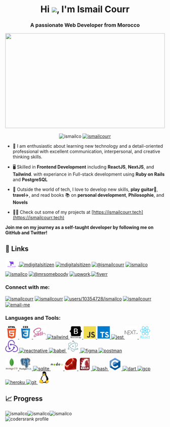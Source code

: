 

<h1 align="center">Hi <img src="https://media.giphy.com/media/hvRJCLFzcasrR4ia7z/giphy.gif" width="5%">, I'm Ismail Courr</h1>
<h3 align="center">A passionate Web Developer from Morocco</h3>
<img src="https://media.licdn.com/dms/image/D4E16AQF5bZ8Yl6b88w/profile-displaybackgroundimage-shrink_350_1400/0/1674573398663?e=1683763200&v=beta&t=QZ_PWUurMD39REB4_ZVY6Qfy9j1R9agHMvU837Oy6Fw" width="100%" height="300px">
<p align="center"> <img src="https://komarev.com/ghpvc/?username=ismailco&label=Profile%20views&color=0e75b6&style=flat" alt="ismailco" /> <a href="https://twitter.com/ismailcourr" target="blank"><img src="https://img.shields.io/twitter/follow/ismailcourr?logo=twitter&style=flat" alt="ismailcourr" /></a> </p>

<!-- 👨‍💻 I am ismail courr, a **Web Developer** (**Front End/Full Stack**). -->

<!-- <img align="right" src="https://media.giphy.com/media/u2pmTWUi0MXjyrMaVj/giphy.gif" alt="image" width="300px"> -->

- 🌱 I am enthusiastic about learning new technology and a detail-oriented professional with excellent communication, interpersonal, and creative thinking skills.

- 🖥️ Skilled in **Frontend Development** including **ReactJS**, **NextJS**, and **Tailwind**. with experiance in Full-stack development using **Ruby on Rails** and **PostgreSQL**
 
- 👀 Outside the world of tech, I love to develop new skills, **play guitar**🎸, **travel**✈️, and read books 📚 on **personal development**, **Philosophie**, and **Novels**

- 👨‍💻 Check out some of my projects at [https://ismailcourr.tech](https://ismailcourr.tech)

**Join me on my journey as a self-taught developer by following me on GitHub and Twitter!**

## 🔗 Links

<p>
  <a href="https://ismailcourr.tech" target="_blank" rel="noreferrer"> <img src="https://github.com/Ismailco/Portfolio/blob/dev/img/Icons/fav.png" alt="freelancer" align="center" width="40" height="40"/> </a>
  <a href="https://codepen.io/mdigitalsitizen" target="blank"><img align="center" src="https://raw.githubusercontent.com/rahuldkjain/github-profile-readme-generator/master/src/images/icons/Social/codepen.svg" alt="mdigitalsitizen" height="30" width="40" /></a>
  <a href="https://dev.to/mdigitalsitizen" target="blank"><img align="center" src="https://raw.githubusercontent.com/rahuldkjain/github-profile-readme-generator/master/src/images/icons/Social/devto.svg" alt="mdigitalsitizen" height="30" width="40" /></a>
   <a href="https://medium.com/@ismailcourr" target="blank"><img align="center" src="https://raw.githubusercontent.com/rahuldkjain/github-profile-readme-generator/master/src/images/icons/Social/medium.svg" alt="@ismailcourr" height="30" width="40" /></a>
  <a href="https://www.hackerrank.com/ismailco" target="blank"><img align="center" src="https://raw.githubusercontent.com/rahuldkjain/github-profile-readme-generator/master/src/images/icons/Social/hackerrank.svg" alt="ismailco" height="30" width="40" /></a>
  <a href="https://www.leetcode.com/ismailco" target="blank"><img align="center" src="https://raw.githubusercontent.com/rahuldkjain/github-profile-readme-generator/master/src/images/icons/Social/leet-code.svg" alt="ismailco" height="30" width="40" /></a>
  <a href="https://www.hackerearth.com/@ismailco96" target="blank"><img align="center" src="https://raw.githubusercontent.com/rahuldkjain/github-profile-readme-generator/master/src/images/icons/Social/hackerearth.svg" alt="@mrsomeboody" height="30" width="40" /></a>
  <a href="https://www.upwork.com/freelancers/~0133846cddd0a53bd4" target="_blank" rel="noreferrer"> <img src="https://www.vectorlogo.zone/logos/upwork/upwork-icon.svg" alt="upwork" align="center" width="40" height="40"/> </a>
  <a href="https://www.fiverr.com/mdigitalnomad" target="_blank" rel="noreferrer"> <img src="https://www.vectorlogo.zone/logos/fiverr/fiverr-icon.svg" alt="fiverr" align="center" width="40" height="40"/> </a>
 </p>

<h3 align="left">Connect with me:</h3>
<p align="left">
  <a href="https://twitter.com/ismailcourr" target="blank"><img align="center" src="https://raw.githubusercontent.com/rahuldkjain/github-profile-readme-generator/master/src/images/icons/Social/twitter.svg" alt="ismailcourr" height="30" width="40" /></a>
  <a href="https://linkedin.com/in/ismailcourr" target="blank"><img align="center" src="https://raw.githubusercontent.com/rahuldkjain/github-profile-readme-generator/master/src/images/icons/Social/linked-in-alt.svg" alt="ismailcourr" height="30" width="40" /></a>
  <a href="https://stackoverflow.com/users/users/10354728/ismailco" target="blank"><img align="center" src="https://raw.githubusercontent.com/rahuldkjain/github-profile-readme-generator/master/src/images/icons/Social/stack-overflow.svg" alt="users/10354728/ismailco" height="30" width="40" /></a>
  <a href="https://www.instagram.com/ismailco96" target="blank"><img align="center" src="https://raw.githubusercontent.com/rahuldkjain/github-profile-readme-generator/master/src/images/icons/Social/instagram.svg" alt="ismailcourr" height="30" width="40" /></a>
   <a href="mailto:ismailcourr@gmail.com" target="blank"><img align="center" src="https://www.vectorlogo.zone/logos/gmail/gmail-icon.svg" alt="email-me" height="30" width="40" /></a>
</p>

<h3 align="left">Languages and Tools:</h3>
 <p align="left">
  <a href="https://www.w3.org/html/" target="_blank" rel="noreferrer"> <img src="https://raw.githubusercontent.com/devicons/devicon/master/icons/html5/html5-original-wordmark.svg" alt="html5" width="40" height="40"/> </a>
  <a href="https://www.w3schools.com/css/" target="_blank" rel="noreferrer"> <img src="https://raw.githubusercontent.com/devicons/devicon/master/icons/css3/css3-original-wordmark.svg" alt="css3" width="40" height="40"/> </a>
   <a href="https://sass-lang.com" target="_blank" rel="noreferrer"> <img src="https://raw.githubusercontent.com/devicons/devicon/master/icons/sass/sass-original.svg" alt="sass" width="40" height="40"/> </a>
   <a href="https://tailwindcss.com/" target="_blank" rel="noreferrer"> <img src="https://www.vectorlogo.zone/logos/tailwindcss/tailwindcss-icon.svg" alt="tailwind" width="40" height="40"/> </a>
  <a href="https://getbootstrap.com" target="_blank" rel="noreferrer"> <img src="https://raw.githubusercontent.com/devicons/devicon/master/icons/bootstrap/bootstrap-plain-wordmark.svg" alt="bootstrap" width="40" height="40"/> 
  <a href="https://developer.mozilla.org/en-US/docs/Web/JavaScript" target="_blank" rel="noreferrer"> <img src="https://raw.githubusercontent.com/devicons/devicon/master/icons/javascript/javascript-original.svg" alt="javascript" width="40" height="40"/> </a>
  </a>
  <a href="https://www.typescriptlang.org/" target="_blank" rel="noreferrer"> <img src="https://raw.githubusercontent.com/devicons/devicon/master/icons/typescript/typescript-original.svg" alt="typescript" width="40" height="40"/> </a>
  </a>
  <a href="https://jestjs.io" target="_blank" rel="noreferrer"> <img src="https://www.vectorlogo.zone/logos/jestjsio/jestjsio-icon.svg" alt="jest" width="40" height="40"/> </a>
   <a href="https://nextjs.org/" target="_blank" rel="noreferrer"> <img src="https://raw.githubusercontent.com/devicons/devicon/master/icons/nextjs/nextjs-original-wordmark.svg" alt="nextjs" width="40" height="40"/>
  <a href="https://reactjs.org/" target="_blank" rel="noreferrer"> <img src="https://raw.githubusercontent.com/devicons/devicon/master/icons/react/react-original-wordmark.svg" alt="react" width="40" height="40"/> </a>
   <a href="https://redux.js.org" target="_blank" rel="noreferrer"> <img src="https://raw.githubusercontent.com/devicons/devicon/master/icons/redux/redux-original.svg" alt="redux" width="40" height="40"/> </a>
  <a href="https://reactnative.dev/" target="_blank" rel="noreferrer"> <img src="https://reactnative.dev/img/header_logo.svg" alt="reactnative" width="40" height="40"/> </a>
   <a href="https://babeljs.io/" target="_blank" rel="noreferrer"> <img src="https://www.vectorlogo.zone/logos/babeljs/babeljs-icon.svg" alt="babel" width="40" height="40"/> </a>
  <a href="https://www.electronjs.org" target="_blank" rel="noreferrer"> <img src="https://raw.githubusercontent.com/devicons/devicon/master/icons/electron/electron-original.svg" alt="electron" width="40" height="40"/> </a>
  <a href="https://www.figma.com/" target="_blank" rel="noreferrer"> <img src="https://www.vectorlogo.zone/logos/figma/figma-icon.svg" alt="figma" width="40" height="40"/> </a>
   <a href="https://postman.com" target="_blank" rel="noreferrer"> <img src="https://www.vectorlogo.zone/logos/getpostman/getpostman-icon.svg" alt="postman" width="40" height="40"/> </a>
 </p>
 <p align="left">
  <a href="https://www.mongodb.com/" target="_blank" rel="noreferrer"> <img src="https://raw.githubusercontent.com/devicons/devicon/master/icons/mongodb/mongodb-original-wordmark.svg" alt="mongodb" width="40" height="40"/> </a> 
  <a href="https://www.postgresql.org" target="_blank" rel="noreferrer"> <img src="https://raw.githubusercontent.com/devicons/devicon/master/icons/postgresql/postgresql-original-wordmark.svg" alt="postgresql" width="40" height="40"/> </a>
  <a href="https://www.sqlite.org/" target="_blank" rel="noreferrer"> <img src="https://www.vectorlogo.zone/logos/sqlite/sqlite-icon.svg" alt="sqlite" width="40" height="40"/> </a>
  <a href="https://nodejs.org" target="_blank" rel="noreferrer"> <img src="https://raw.githubusercontent.com/devicons/devicon/master/icons/nodejs/nodejs-original-wordmark.svg" alt="nodejs" width="40" height="40"/> </a>
  <a href="https://www.ruby-lang.org/en/" target="_blank" rel="noreferrer"> <img src="https://raw.githubusercontent.com/devicons/devicon/master/icons/ruby/ruby-original.svg" alt="ruby" width="40" height="40"/> </a>
  <a href="https://rubyonrails.org" target="_blank" rel="noreferrer"> <img src="https://raw.githubusercontent.com/devicons/devicon/master/icons/rails/rails-original-wordmark.svg" alt="rails" width="40" height="40"/> </a> 
  <a href="https://www.gnu.org/software/bash/" target="_blank" rel="noreferrer"> <img src="https://www.vectorlogo.zone/logos/gnu_bash/gnu_bash-icon.svg" alt="bash" width="40" height="40"/> </a>
  <a href="https://www.cprogramming.com/" target="_blank" rel="noreferrer"> <img src="https://raw.githubusercontent.com/devicons/devicon/master/icons/c/c-original.svg" alt="c" width="40" height="40"/> </a>
  <a href="https://dart.dev" target="_blank" rel="noreferrer"> <img src="https://www.vectorlogo.zone/logos/dartlang/dartlang-icon.svg" alt="dart" width="40" height="40"/> </a>
  <a href="https://cloud.google.com" target="_blank" rel="noreferrer"> <img src="https://www.vectorlogo.zone/logos/google_cloud/google_cloud-icon.svg" alt="gcp" width="40" height="40"/> </a>
  <a href="https://heroku.com" target="_blank" rel="noreferrer"> <img src="https://www.vectorlogo.zone/logos/heroku/heroku-icon.svg" alt="heroku" width="40" height="40"/> </a>
  <a href="https://git-scm.com/" target="_blank" rel="noreferrer"> <img src="https://www.vectorlogo.zone/logos/git-scm/git-scm-icon.svg" alt="git" width="40" height="40"/> </a>
  <a href="https://www.linux.org/" target="_blank" rel="noreferrer"> <img src="https://raw.githubusercontent.com/devicons/devicon/master/icons/linux/linux-original.svg" alt="linux" width="40" height="40"/> </a>
  </p>
 
## 📈 Progress

<img align="left" src="https://github-readme-stats.vercel.app/api?username=ismailco&show_icons=true&theme=dark&locale=en" alt="ismailco" />

<img align="left" src="https://github-readme-streak-stats.herokuapp.com/?user=ismailco&theme=dark" alt="ismailco" />

<img align="left" src="https://github-readme-stats.vercel.app/api/top-langs?username=ismailco&show_icons=true&theme=dark&locale=en&layout=compact" alt="ismailco" />

<img align="left" src="https://cr-ss-service.azurewebsites.net/api/ScreenShot?widget=summary&username=ismailco" alt="codersrank profile" width="360"/>
<!--
## 🖥️ Workspace Setup

![Lenovo Thinkpad](https://img.shields.io/badge/Lenovo_Thinkpad-0071C5?style=for-the-badge&logo=laptop&logoColor=white)
[![linux](https://img.shields.io/badge/linux-0078D6?style=for-the-badge&logo=linux&logoColor=white)](https://manjaro.org/)
[![vs-code](https://img.shields.io/badge/VS_Code-007ACC?style=for-the-badge&logo=Visual-Studio-Code&logoColor=white)](https://code.visualstudio.com/)

## Github Stats

![](https://raw.githubusercontent.com/Ismailco/github-stats/master/generated/overview.svg#gh-dark-mode-only)
![](https://raw.githubusercontent.com/Ismailco/github-stats/master/generated/overview.svg#gh-light-mode-only)

![](https://raw.githubusercontent.com/Ismailco/github-stats/master/generated/languages.svg#gh-dark-mode-only)
![](https://raw.githubusercontent.com/Ismailco/github-stats/master/generated/languages.svg#gh-light-mode-only)

-->
